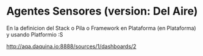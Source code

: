 # Agentes Sensores \(version: Del Aire\)

En la definicion del Stack o Pila o Framework en Plataforma \(en Plataforma\) y usando Platformio :S



http://aqa.daquina.io:8888/sources/1/dashboards/2

